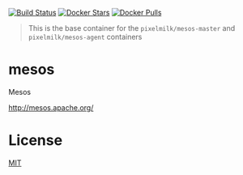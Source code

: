 [![Build Status](https://travis-ci.org/katallaxie/mesos.svg?branch=master)](https://travis-ci.org/katallaxie/mesos) [![Docker Stars](https://img.shields.io/docker/stars/pixelmilk/mesos.svg)](https://hub.docker.com/r/pixelmilk/mesos/) [![Docker Pulls](https://img.shields.io/docker/pulls/pixelmilk/mesos.svg)](https://hub.docker.com/r/pixelmilk/mesos/)

> This is the base container for the `pixelmilk/mesos-master` and `pixelmilk/mesos-agent` containers

# mesos

Mesos

http://mesos.apache.org/

# License
[MIT](/LICENSE)